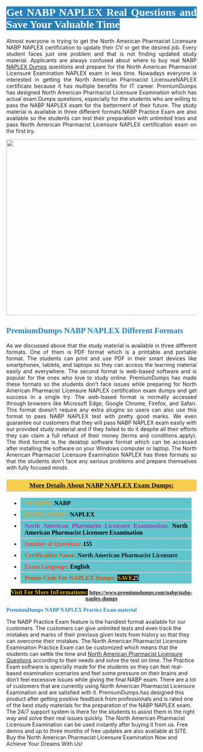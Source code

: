 <h1 style="text-align: justify;"><span style="color:#ffffff;"><span style="font-family:Georgia,serif;"><strong><span style="background-color:#2980b9;">Get NABP NAPLEX Real Questions and Save Your Valuable Time</span></strong></span></span></h1>

<p style="text-align: justify;">Almost everyone is trying to get the North American Pharmacist Licensure NABP NAPLEX certification to update their CV or get the desired job. Every student faces just one problem and that is not finding updated study material. Applicants are always confused about where to buy real NABP <a href="https://www.premiumdumps.com/nabp/nabp-naplex-dumps">NAPLEX Dumps</a> questions and prepare for the North American Pharmacist Licensure Examination NAPLEX exam in less time. Nowadays everyone is interested in getting the North American Pharmacist LicensureNAPLEX certificate because it has multiple benefits for IT career. PremiumDumps has designed North American Pharmacist Licensure Examination which has actual exam Dumps questions, especially for the students who are willing to pass the NABP NAPLEX exam for the betterment of their future. The study material is available in three different formats.NABP Practice Exam are also available so the students can test their preparation with unlimited tries and pass North American Pharmacist Licensure NAPLEX certification exam on the first try.</p>

<p style="text-align: center;"><a href="https://www.premiumdumps.com/nabp/nabp-naplex-dumps"><img alt="" src="https://i.imgur.com/KJGzbJ2.jpeg" style="width: 700px; height: 465px;" /></a></p>

<h2 style="text-align: justify;"><span style="color:#2980b9;"><span style="font-family:Georgia,serif;"><strong>PremiumDumps NABP NAPLEX Different Formats</strong></span></span></h2>

<p style="text-align: justify;">As we discussed above that the study material is available in three different formats. One of them is PDF format which is a printable and portable format. The students can print and use PDF in their smart devices like smartphones, tablets, and laptops so they can access the learning material easily and everywhere. The second format is web-based software and is popular for the ones who love to study online. PremiumDumps has made these formats so the students don’t face issues while preparing for North American Pharmacist Licensure NAPLEX certification exam dumps and get success in a single try. The web-based format is normally accessed through browsers like Microsoft Edge, Google Chrome, Firefox, and Safari. This format doesn’t require any extra plugins so users can also use this format to pass NABP NAPLEX test with pretty good marks. We even guarantee our customers that they will pass NABP NAPLEX exam easily with our provided study material and if they failed to do it despite all their efforts they can claim a full refund of their money (terms and conditions apply). The third format is the desktop software format which can be accessed after installing the software on your Windows computer or laptop. The North American Pharmacist Licensure Examination NAPLEX has three formats so that the students don’t face any serious problems and prepare themselves with fully focused minds.</p>

<h3 style="background: #f7ce50; border: 1px solid rgb(204, 204, 204); padding: 5px 10px; text-align: center;"><span style="font-family:Georgia,serif;"><u><u><span style="color:#000000;"><span style="font-size:11pt"><span style="line-height:normal"><b><span style="font-size:13.0pt"><span cambria="">More Details About NABP NAPLEX Exam Dumps:</span></span></b></span></span></span></u></u></span></h3>

<ul>
	<li style="margin:0cm 10pt">
	<div style="background:#61c4cd; border: 1px solid rgb(204, 204, 204); padding: 5px 10px; text-align: justify;"><span style="font-family:Georgia,serif;"><span style="font-size:11pt"><span style="line-height:normal"><b><span style="font-size:12.0pt"><span new="" roman="" times=""><span style="color:#f39c12;">VENDOR:</span> <span style="color:#000000;">NABP</span></span></span></b></span></span></span></div>
	</li>
	<li style="margin:0cm 10pt">
	<div style="background: #61c4cd; border: 1px solid rgb(204, 204, 204); padding: 5px 10px; text-align: justify;"><span style="font-family:Georgia,serif;"><span style="font-size:11pt"><span style="line-height:normal"><b><span style="font-size:12.0pt"><span new="" roman="" times=""><span style="color:#f39c12;">EXAM CCODE:</span> <span style="color:#000000;">NAPLEX</span></span></span></b></span></span></span></div>
	</li>
	<li style="margin:0cm 10pt">
	<div style="background: #61c4cd; border: 1px solid rgb(204, 204, 204); padding: 5px 10px; text-align: justify;"><span style="font-family:Georgia,serif;"><span style="font-size:11pt"><span style="line-height:normal"><b><span style="font-size:12.0pt"><span new="" roman="" times=""><span style="color:#8e44ad;">North American Pharmacist Licensure Examination:</span> <span style="color:#000000;">North American Pharmacist Licensure Examination</span></span></span></b></span></span></span></div>
	</li>
	<li style="margin:0cm 10pt">
	<div style="background: #61c4cd; border: 1px solid rgb(204, 204, 204); padding: 5px 10px;"><span style="font-family:Georgia,serif;"><span style="font-size:11pt"><span style="line-height:normal"><b><span style="font-size:12.0pt"><span new="" roman="" times=""><span style="color:#e74c3c;">Number of Questions:</span><span style="color:#000000;"><span style="color:#f1c40f;"> </span>155</span></span></span></b></span></span></span></div>
	</li>
	<li style="margin:0cm 10pt">
	<div style="background: #61c4cd; border: 1px solid rgb(204, 204, 204); padding: 5px 10px; text-align: justify;"><span style="font-family:Georgia,serif;"><span style="font-size:11pt"><span style="line-height:normal"><b><span style="font-size:12.0pt"><span new="" roman="" times=""><span style="color:#d35400;">Certification Name:</span> North American Pharmacist Licensure</span></span></b></span></span></span></div>
	</li>
	<li style="margin:0cm 10pt">
	<div style="background: #61c4cd; border: 1px solid rgb(204, 204, 204); padding: 5px 10px; text-align: justify;"><span style="font-family:Georgia,serif;"><span style="font-size:11pt"><span style="line-height:normal"><b><span style="font-size:12.0pt"><span new="" roman="" times=""><span style="color:#e74c3c;">Exam Language:</span> <span style="color:#000000;">English</span></span></span></b></span></span></span></div>
	</li>
	<li style="margin:0cm 10pt">
	<div style="background: #61c4cd; border: 1px solid rgb(204, 204, 204); padding: 5px 10px;"><span style="font-family:Georgia,serif;"><span style="font-size:11pt"><span style="line-height:normal"><b><span style="font-size:12.0pt"><span new="" roman="" times=""><span style="color:#d35400;">Promo Code For NAPLEX Dumps:</span><span style="color:#f1c40f;"> <span style="background-color:#000000;">SAVE</span></span><span style="color:#ffffff;"><span style="background-color:#000000;">25</span></span></span></span></b></span></span></span></div>
	</li>
</ul>

<p style="text-align: center;"><span style="font-family:Georgia,serif;"><strong><span style="font-size:16px;"><span style="color:#f1c40f;"><span style="background-color:#000000;">Visit For More InFormations:</span></span></span> <a href="https://www.premiumdumps.com/nabp/nabp-naplex-dumps">https://www.premiumdumps.com/nabp/nabp-naplex-dumps</a></strong></span></p>

<p><span style="color:#2980b9;"><span style="font-family:Georgia,serif;"><strong><strong><strong>PremiumDumps NABP NAPLEX Practice Exam material</strong></strong></strong></span></span></p>

<p>The NABP Practice Exam feature is the handiest format available for our customers. The customers can give unlimited tests and even track the mistakes and marks of their previous given tests from history so that they can overcome their mistakes. The North American Pharmacist Licensure Examination Practice Exam can be customized which means that the students can settle the time and <a href="https://www.premiumdumps.com/nabp/north-american-pharmacist-licensure-dumps">North American Pharmacist Licensure Questions</a> according to their needs and solve the test on time. The Practice Exam software is specially made for the students so they can feel real-based examination scenarios and feel some pressure on their brains and don’t feel excessive issues while giving the final NABP exam. There are a lot of customers that are currently using North American Pharmacist Licensure Examination and are satisfied with it. PremiumDumps has designed this product after getting positive feedback from professionals and is rated one of the best study materials for the preparation of the NABP NAPLEX exam. The 24/7 support system is there for the students to assist them in the right way and solve their real issues quickly. The North American Pharmacist Licensure Examination can be used instantly after buying it from us. Free demos and up to three months of free updates are also available at SITE. Buy the North American Pharmacist Licensure Examination Now and Achieve Your Dreams With Us!</p>

